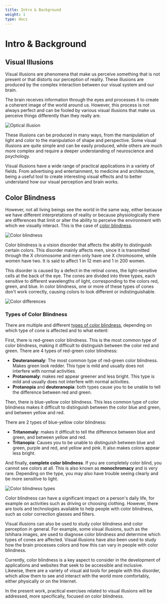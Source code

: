 ```yaml
---
title: Intro & Background
weight: 1
type: docs
---
```


# **Intro & Background**

## Visual Illusions

Visual illusions are phenomena that make us perceive something that is not present or that distorts our perception of reality. These illusions are produced by the complex interaction between our visual system and our brain.

The brain receives information through the eyes and processes it to create a coherent image of the world around us. However, this process is not always perfect and can be fooled by various visual illusions that make us perceive things differently than they really are.

![Optical illusion](https://www.amnh.org/var/ezflow_site/storage/images/media/amnh/images/explore/ology-images/brain/optical-illusions/op-illusions-listing-hero/3877180-1-eng-US/op-illusions-listing-hero_twittershare_1024.jpg "Optical illusion")

These illusions can be produced in many ways, from the manipulation of light and color to the manipulation of shape and perspective. Some visual illusions are quite simple and can be easily produced, while others are much more complex and require a deeper understanding of neuroscience and psychology.

Visual illusions have a wide range of practical applications in a variety of fields. From advertising and entertainment, to medicine and architecture, being a useful tool to create interesting visual effects and to better understand how our visual perception and brain works.

## Color Blindness

However, not all living beings see the world in the same way, either because we have different interpretations of reality or because physiologically there are differences that limit or alter the ability to perceive the environment with which we visually interact. This is the case of [color blindness](https://en.wikipedia.org/wiki/Color_blindness).

![Color blindness](https://images.ctfassets.net/pxcfulgsd9e2/articleImage196109/3f53cdb3e75ee9e5a62e88d6d04baa8f/Colorblindness-Glasses-HN2947-iStock-1224633999-Sized.jpg "Color blindness")

Color blindness is a vision disorder that affects the ability to distinguish certain colors. This disorder mainly affects men, since it is transmitted through the X chromosome and men only have one X chromosome, while women have two. It is said to affect 1 in 12 men and 1 in 200 women.

This disorder is caused by a defect in the retinal cones, the light-sensitive cells at the back of the eye. The cones are divided into three types, each sensitive to different wavelengths of light, corresponding to the colors red, green, and blue. In color blindness, one or more of these types of cones don't work correctly, causing colors to look different or indistinguishable.

![Color differences](https://hips.hearstapps.com/housebeautiful/assets/17/04/foliage-color-blindness.jpg "Color differences")

### Types of Color Blindness

There are multiple and different [types of color blindness](https://www.nei.nih.gov/learn-about-eye-health/eye-conditions-and-diseases/color-blindness/types-color-blindness), depending on which type of cone is affected and to what extent:

First, there is red-green color blindness. This is the most common type of color blindness, making it difficult to distinguish between the color red and green.
There are 4 types of red-green color blindness:

- **Deuteranomaly**: The most common type of red-green color blindness. Makes green look redder. This type is mild and usually does not interfere with normal activities.
- **Protanomaly**: makes red appear greener and less bright. This type is mild and usually does not interfere with normal activities.
- **Protanopia** and **deuteranopia**: both types cause you to be unable to tell the difference between red and green.

Then, there is blue-yellow color blindness. This less common type of color blindness makes it difficult to distinguish between the color blue and green, and between yellow and red.

There are 2 types of blue-yellow color blindness:

- **Tritanomaly**: makes it difficult to tell the difference between blue and green, and between yellow and red.
- **Tritanopia**: Causes you to be unable to distinguish between blue and green, purple and red, and yellow and pink. It also makes colors appear less bright.

And finally, **complete color blindness**. If you are completely color blind, you cannot see colors at all. This is also known as **monochromacy** and is very rare. Depending on the type, you may also have trouble seeing clearly and be more sensitive to light.

![Color blindness types](https://miro.medium.com/v2/resize:fit:1400/1*vEU5WV7Ho3FqQRcL2n5BEw.png "Color blindness types")

Color blindness can have a significant impact on a person's daily life, for example on activities such as driving or choosing clothing. However, there are tools and technologies available to help people with color blindness, such as color correction glasses and filters.

Visual illusions can also be used to study color blindness and color perception in general. For example, some visual illusions, such as the Ishihara images, are used to diagnose color blindness and determine which types of cones are affected. Visual illusions have also been used to study how the brain processes colors and how this can vary in people with color blindness.

Currently, color blindness is a key aspect to consider in the development of applications and websites that seek to be accessible and inclusive. Likewise, there are a variety of visual aid tools for people with this disorder, which allow them to see and interact with the world more comfortably, either physically or on the Internet.

In the present work, practical exercises related to visual illusions will be addressed, more specifically, focused on color blindness.